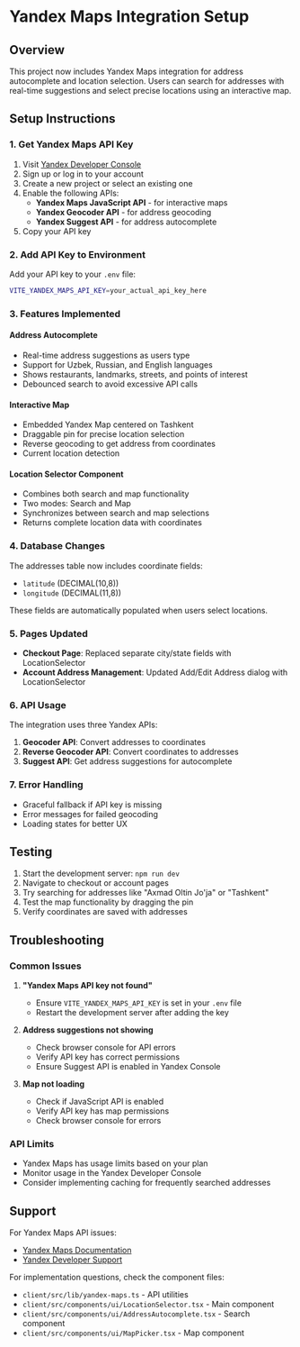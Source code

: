 # Yandex Maps Integration Setup

## Overview

This project now includes Yandex Maps integration for address autocomplete and location selection. Users can search for addresses with real-time suggestions and select precise locations using an interactive map.

## Setup Instructions

### 1. Get Yandex Maps API Key

1. Visit [Yandex Developer Console](https://developer.tech.yandex.ru/)
2. Sign up or log in to your account
3. Create a new project or select an existing one
4. Enable the following APIs:
   - **Yandex Maps JavaScript API** - for interactive maps
   - **Yandex Geocoder API** - for address geocoding
   - **Yandex Suggest API** - for address autocomplete
5. Copy your API key

### 2. Add API Key to Environment

Add your API key to your `.env` file:

```bash
VITE_YANDEX_MAPS_API_KEY=your_actual_api_key_here
```

### 3. Features Implemented

#### Address Autocomplete
- Real-time address suggestions as users type
- Support for Uzbek, Russian, and English languages
- Shows restaurants, landmarks, streets, and points of interest
- Debounced search to avoid excessive API calls

#### Interactive Map
- Embedded Yandex Map centered on Tashkent
- Draggable pin for precise location selection
- Reverse geocoding to get address from coordinates
- Current location detection

#### Location Selector Component
- Combines both search and map functionality
- Two modes: Search and Map
- Synchronizes between search and map selections
- Returns complete location data with coordinates

### 4. Database Changes

The addresses table now includes coordinate fields:
- `latitude` (DECIMAL(10,8))
- `longitude` (DECIMAL(11,8))

These fields are automatically populated when users select locations.

### 5. Pages Updated

- **Checkout Page**: Replaced separate city/state fields with LocationSelector
- **Account Address Management**: Updated Add/Edit Address dialog with LocationSelector

### 6. API Usage

The integration uses three Yandex APIs:

1. **Geocoder API**: Convert addresses to coordinates
2. **Reverse Geocoder API**: Convert coordinates to addresses  
3. **Suggest API**: Get address suggestions for autocomplete

### 7. Error Handling

- Graceful fallback if API key is missing
- Error messages for failed geocoding
- Loading states for better UX

## Testing

1. Start the development server: `npm run dev`
2. Navigate to checkout or account pages
3. Try searching for addresses like "Axmad Oltin Jo'ja" or "Tashkent"
4. Test the map functionality by dragging the pin
5. Verify coordinates are saved with addresses

## Troubleshooting

### Common Issues

1. **"Yandex Maps API key not found"**
   - Ensure `VITE_YANDEX_MAPS_API_KEY` is set in your `.env` file
   - Restart the development server after adding the key

2. **Address suggestions not showing**
   - Check browser console for API errors
   - Verify API key has correct permissions
   - Ensure Suggest API is enabled in Yandex Console

3. **Map not loading**
   - Check if JavaScript API is enabled
   - Verify API key has map permissions
   - Check browser console for errors

### API Limits

- Yandex Maps has usage limits based on your plan
- Monitor usage in the Yandex Developer Console
- Consider implementing caching for frequently searched addresses

## Support

For Yandex Maps API issues:
- [Yandex Maps Documentation](https://yandex.com/dev/maps/)
- [Yandex Developer Support](https://yandex.com/support/maps/)

For implementation questions, check the component files:
- `client/src/lib/yandex-maps.ts` - API utilities
- `client/src/components/ui/LocationSelector.tsx` - Main component
- `client/src/components/ui/AddressAutocomplete.tsx` - Search component
- `client/src/components/ui/MapPicker.tsx` - Map component
